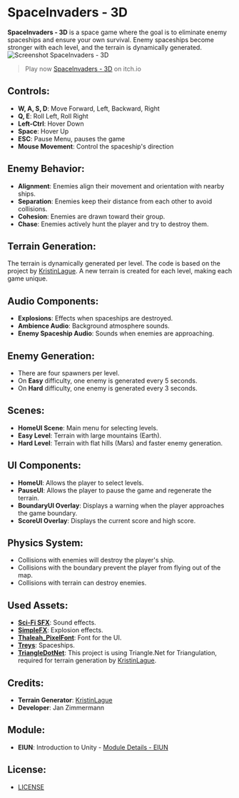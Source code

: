 # SpaceInvaders - 3D

**SpaceInvaders - 3D** is a space game where the goal is to eliminate enemy spaceships and ensure your own survival. Enemy spaceships become stronger with each level, and the terrain is dynamically generated.
![Screenshot SpaceInvaders - 3D](https://github.com/janzimmermann1/eiun_spaceinvaders/blob/main/Images/titleimage.png)

> Play now [SpaceInvaders - 3D](https://brjaenu.itch.io/spaceinvaders-3d-web) on itch.io

## Controls:
- **W, A, S, D**: Move Forward, Left, Backward, Right
- **Q, E**: Roll Left, Roll Right
- **Left-Ctrl**: Hover Down
- **Space**: Hover Up
- **ESC**: Pause Menu, pauses the game
- **Mouse Movement**: Control the spaceship's direction

## Enemy Behavior:
- **Alignment**: Enemies align their movement and orientation with nearby ships.
- **Separation**: Enemies keep their distance from each other to avoid collisions.
- **Cohesion**: Enemies are drawn toward their group.
- **Chase**: Enemies actively hunt the player and try to destroy them.

## Terrain Generation:
The terrain is dynamically generated per level. The code is based on the project by [KristinLague](https://github.com/KristinLague/Low-Poly-Terrain-Generator). A new terrain is created for each level, making each game unique.

## Audio Components:
- **Explosions**: Effects when spaceships are destroyed.
- **Ambience Audio**: Background atmosphere sounds.
- **Enemy Spaceship Audio**: Sounds when enemies are approaching.

## Enemy Generation:
- There are four spawners per level.
- On **Easy** difficulty, one enemy is generated every 5 seconds.
- On **Hard** difficulty, one enemy is generated every 3 seconds.

## Scenes:
- **HomeUI Scene**: Main menu for selecting levels.
- **Easy Level**: Terrain with large mountains (Earth).
- **Hard Level**: Terrain with flat hills (Mars) and faster enemy generation.

## UI Components:
- **HomeUI**: Allows the player to select levels.
- **PauseUI**: Allows the player to pause the game and regenerate the terrain.
- **BoundaryUI Overlay**: Displays a warning when the player approaches the game boundary.
- **ScoreUI Overlay**: Displays the current score and high score.

## Physics System:
- Collisions with enemies will destroy the player's ship.
- Collisions with the boundary prevent the player from flying out of the map.
- Collisions with terrain can destroy enemies.

## Used Assets:
- **[Sci-Fi SFX](https://assetstore.unity.com/packages/audio/sound-fx/sci-fi-sfx-32830)**: Sound effects.
- **[SimpleFX](https://assetstore.unity.com/packages/vfx/particles/simple-fx-cartoon-particles-67834)**: Explosion effects.
- **[Thaleah_PixelFont](https://assetstore.unity.com/packages/2d/fonts/free-pixel-font-thaleah-140059)**: Font for the UI.
- **[Treys](https://assetstore.unity.com/packages/3d/vehicles/space/low-poly-spaceships-set-209758)**: Spaceships.
- **[TriangleDotNet](https://github.com/garykac/triangle.net)**: This project is using Triangle.Net for Triangulation, required for terrain generation by [KristinLague](https://github.com/KristinLague/Low-Poly-Terrain-Generator).

## Credits:
- **Terrain Generator**: [KristinLague](https://github.com/KristinLague/Low-Poly-Terrain-Generator)
- **Developer**: Jan Zimmermann

## Module:
- **EIUN**: Introduction to Unity - [Module Details - EIUN](https://www.fhnw.ch/de/studium/module/9558478)

## License:
- [LICENSE](LICENSE.md)
